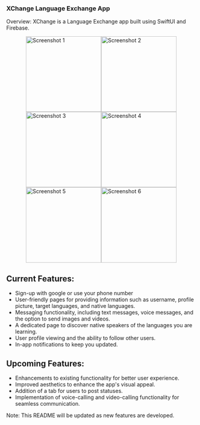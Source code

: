 ### XChange Language Exchange App
Overview:
XChange is a Language Exchange app built using SwiftUI and Firebase.<div style="display: flex; flex-wrap: wrap; justify-content: center;">

  <img src="https://github.com/LukeT2340/LanguageExchangeApp/assets/83848772/9db2bfa8-bd5d-45a9-948a-008360b8780d" alt="Screenshot 1" width="200">
  
  <img src="https://github.com/LukeT2340/LanguageExchangeApp/assets/83848772/92710b71-4495-4d59-b9a4-dc2c837ac4b4" alt="Screenshot 2" width="200">
  
  <img src="https://github.com/LukeT2340/LanguageExchangeApp/assets/83848772/033533ab-4cad-4fad-b8df-4c2f3edbcaef" alt="Screenshot 3" width="200">
  
  <img src="https://github.com/LukeT2340/LanguageExchangeApp/assets/83848772/9db2192f-17ba-484f-8e42-12e0a0a5d49d" alt="Screenshot 4" width="200">
  
  <img src="https://github.com/LukeT2340/LanguageExchangeApp/assets/83848772/32473002-5886-4596-9101-3add662734bc" alt="Screenshot 5" width="200">
  
  <img src="https://github.com/LukeT2340/LanguageExchangeApp/assets/83848772/fe96e8dd-f0bd-47f8-a248-bac24c8a30d2" alt="Screenshot 6" width="200">

</div>

## Current Features:

* Sign-up with google or use your phone number
* User-friendly pages for providing information such as username, profile picture, target languages, and native languages.
* Messaging functionality, including text messages, voice messages, and the option to send images and videos.
* A dedicated page to discover native speakers of the languages you are learning.
* User profile viewing and the ability to follow other users.
* In-app notifications to keep you updated.

## Upcoming Features:

* Enhancements to existing functionality for better user experience.
* Improved aesthetics to enhance the app's visual appeal.
* Addition of a tab for users to post statuses.
* Implementation of voice-calling and video-calling functionality for seamless communication.

  
Note: This README will be updated as new features are developed.
